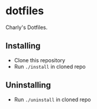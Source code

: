 # dotfiles
Charly's Dotfiles.

## Installing

* Clone this repository
* Run `./install` in cloned repo

## Uninstalling 

* Run `./uninstall` in cloned repo
